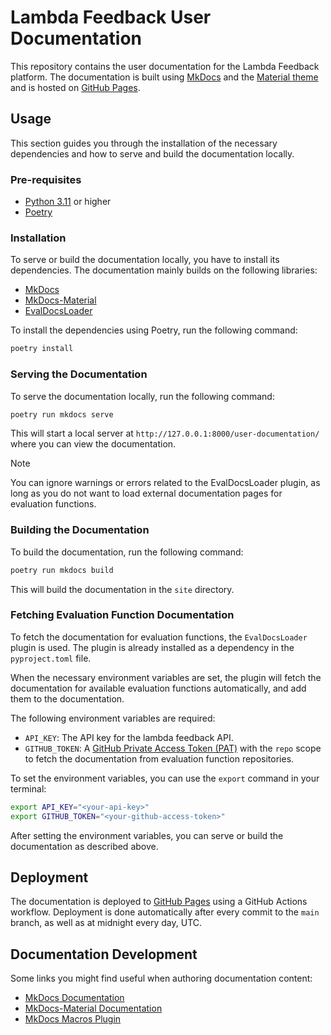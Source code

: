 # Lambda Feedback User Documentation

This repository contains the user documentation for the Lambda Feedback platform. The documentation is built using [MkDocs](https://www.mkdocs.org/) and the [Material theme](https://squidfunk.github.io/mkdocs-material/) and is hosted on [GitHub Pages](https://lambda-feedback.github.io/user-documentation/).

## Usage

This section guides you through the installation of the necessary dependencies and how to serve and build the documentation locally.

### Pre-requisites

- [Python 3.11](https://www.python.org/downloads/) or higher
- [Poetry](https://python-poetry.org/docs/#installation)

### Installation

To serve or build the documentation locally, you have to install its dependencies. The documentation mainly builds on the following libraries:

- [MkDocs](https://www.mkdocs.org/getting-started/)
- [MkDocs-Material](https://squidfunk.github.io/mkdocs-material/getting-started/)
- [EvalDocsLoader](https://github.com/lambda-feedback/EvalDocsLoader)

To install the dependencies using Poetry, run the following command:

```bash
poetry install
```

### Serving the Documentation

To serve the documentation locally, run the following command:

```bash
poetry run mkdocs serve
```

This will start a local server at `http://127.0.0.1:8000/user-documentation/` where you can view the documentation.

> [!NOTE]
> You can ignore warnings or errors related to the EvalDocsLoader plugin, as long as you do not want to load external documentation pages for evaluation functions.

### Building the Documentation

To build the documentation, run the following command:

```bash
poetry run mkdocs build
```

This will build the documentation in the `site` directory.

### Fetching Evaluation Function Documentation

To fetch the documentation for evaluation functions, the `EvalDocsLoader` plugin is used. The plugin is already installed as a dependency in the `pyproject.toml` file.

When the necessary environment variables are set, the plugin will fetch the documentation for available evaluation functions automatically, and add them to the documentation.

The following environment variables are required:

- `API_KEY`: The API key for the lambda feedback API.
- `GITHUB_TOKEN`: A [GitHub Private Access Token (PAT)](https://docs.github.com/en/authentication/keeping-your-account-and-data-secure/managing-your-personal-access-tokens) with the `repo` scope to fetch the documentation from evaluation function repositories.

To set the environment variables, you can use the `export` command in your terminal:

```bash
export API_KEY="<your-api-key>"
export GITHUB_TOKEN="<your-github-access-token>"
```

After setting the environment variables, you can serve or build the documentation as described above.

## Deployment

The documentation is deployed to [GitHub Pages](https://pages.github.com/) using a GitHub Actions workflow. Deployment is done automatically after every commit to the `main` branch, as well as at midnight every day, UTC.

## Documentation Development

Some links you might find useful when authoring documentation content:

- [MkDocs Documentation](https://www.mkdocs.org/user-guide/writing-your-docs/#writing-your-docs)
- [MkDocs-Material Documentation](https://squidfunk.github.io/mkdocs-material/reference/)
- [MkDocs Macros Plugin](https://mkdocs-macros-plugin.readthedocs.io/en/latest/)
